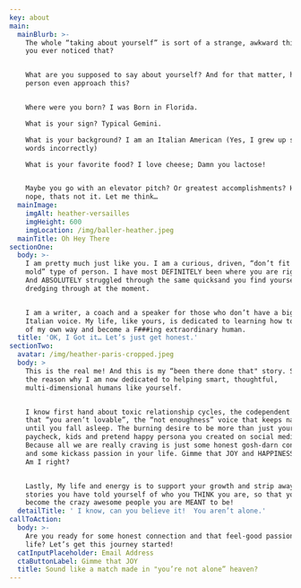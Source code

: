 ```yaml
---
key: about
main:
  mainBlurb: >-
    The whole “taking about yourself” is sort of a strange, awkward thing, have
    you ever noticed that?


    What are you supposed to say about yourself? And for that matter, how does a
    person even approach this?


    Where were you born? I was Born in Florida.

    What is your sign? Typical Gemini.

    What is your background? I am an Italian American (Yes, I grew up saying
    words incorrectly)

    What is your favorite food? I love cheese; Damn you lactose!


    Maybe you go with an elevator pitch? Or greatest accomplishments? Hummmmm,
    nope, thats not it. Let me think… 
  mainImage:
    imgAlt: heather-versailles
    imgHeight: 600
    imgLocation: /img/baller-heather.jpeg
  mainTitle: Oh Hey There
sectionOne:
  body: >-
    I am pretty much just like you. I am a curious, driven, “don’t fit into a
    mold” type of person. I have most DEFINITELY been where you are right now.
    And ABSOLUTELY struggled through the same quicksand you find yourself
    dredging through at the moment. 


    I am a writer, a coach and a speaker for those who don’t have a big enough
    Italian voice. My life, like yours, is dedicated to learning how to get out
    of my own way and become a F###ing extraordinary human.
  title: 'OK, I Got it… Let’s just get honest.'
sectionTwo:
  avatar: /img/heather-paris-cropped.jpeg
  body: >
    This is the real me! And this is my “been there done that" story. Sort of
    the reason why I am now dedicated to helping smart, thoughtful,
    multi-dimensional humans like yourself. 


    I know first hand about toxic relationship cycles, the codependent doubt
    that “you aren’t lovable”, the “not enoughness” voice that keeps nagging you
    until you fall asleep. The burning desire to be more than just your job,
    paycheck, kids and pretend happy persona you created on social media.
    Because all we are really craving is just some honest gosh-darn connection
    and some kickass passion in your life. Gimme that JOY and HAPPINESS damn it!
    Am I right?


    Lastly, My life and energy is to support your growth and strip away the
    stories you have told yourself of who you THINK you are, so that you can
    become the crazy awesome people you are MEANT to be!
  detailTitle: ' I know, can you believe it!  You aren’t alone.'
callToAction:
  body: >-
    Are you ready for some honest connection and that feel-good passion for
    life? Let’s get this journey started!
  catInputPlaceholder: Email Address
  ctaButtonLabel: Gimme that JOY
  title: Sound like a match made in "you’re not alone” heaven?
---
```


